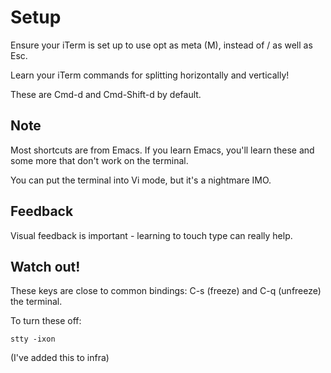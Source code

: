# Setup

Ensure your iTerm is set up to use opt as meta (M), instead of / as well as
Esc.

Learn your iTerm commands for splitting horizontally and vertically!

These are Cmd-d and Cmd-Shift-d by default.

## Note

Most shortcuts are from Emacs. If you learn Emacs, you'll learn these and some
more that don't work on the terminal.

You can put the terminal into Vi mode, but it's a nightmare
IMO.

## Feedback

Visual feedback is important - learning to touch type can really help.

## Watch out!

These keys are close to common bindings: C-s (freeze) and C-q
(unfreeze) the terminal.

To turn these off:

```shell
stty -ixon
```

(I've added this to infra)
